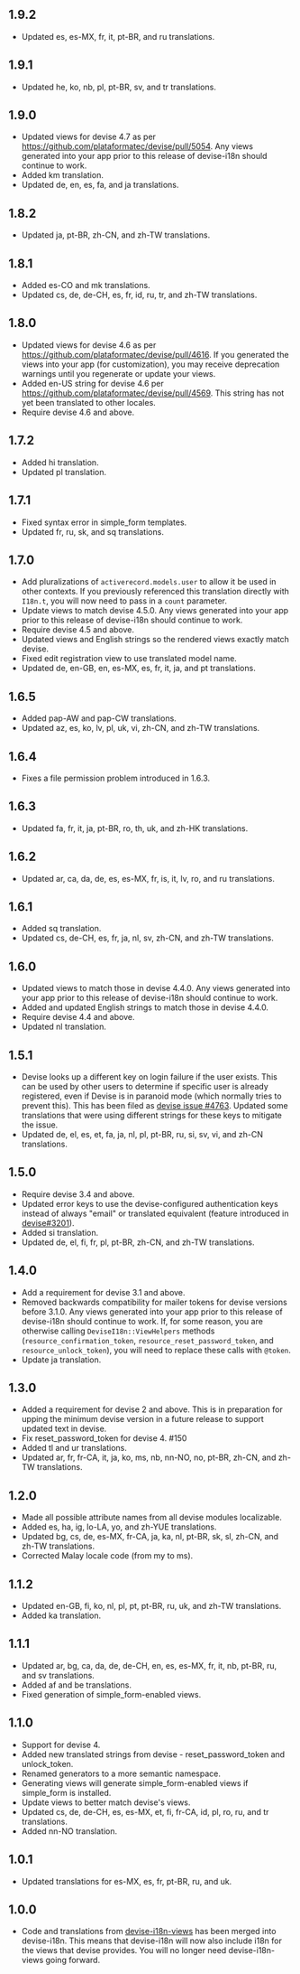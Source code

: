 ## 1.9.2

- Updated es, es-MX, fr, it, pt-BR, and ru translations.

## 1.9.1

- Updated he, ko, nb, pl, pt-BR, sv, and tr translations.

## 1.9.0

- Updated views for devise 4.7 as per https://github.com/plataformatec/devise/pull/5054. Any views generated into your app prior to this release of devise-i18n should continue to work.
- Added km translation.
- Updated de, en, es, fa, and ja translations.

## 1.8.2

- Updated ja, pt-BR, zh-CN, and zh-TW translations.

## 1.8.1

- Added es-CO and mk translations.
- Updated cs, de, de-CH, es, fr, id, ru, tr, and zh-TW translations.

## 1.8.0

- Updated views for devise 4.6 as per https://github.com/plataformatec/devise/pull/4616. If you generated the views into your app (for customization), you may receive deprecation warnings until you regenerate or update your views.
- Added en-US string for devise 4.6 per https://github.com/plataformatec/devise/pull/4569. This string has not yet been translated to other locales.
- Require devise 4.6 and above.

## 1.7.2

- Added hi translation.
- Updated pl translation.

## 1.7.1

- Fixed syntax error in simple_form templates.
- Updated fr, ru, sk, and sq translations.

## 1.7.0

- Add pluralizations of `activerecord.models.user` to allow it be used in other contexts. If you previously referenced this translation directly with `I18n.t`, you will now need to pass in a `count` parameter.
- Update views to match devise 4.5.0. Any views generated into your app prior to this release of devise-i18n should continue to work.
- Require devise 4.5 and above.
- Updated views and English strings so the rendered views exactly match devise.
- Fixed edit registration view to use translated model name.
- Updated de, en-GB, en, es-MX, es, fr, it, ja, and pt translations.

## 1.6.5

- Added pap-AW and pap-CW translations.
- Updated az, es, ko, lv, pl, uk, vi, zh-CN, and zh-TW translations.

## 1.6.4

- Fixes a file permission problem introduced in 1.6.3.

## 1.6.3

- Updated fa, fr, it, ja, pt-BR, ro, th, uk, and zh-HK translations.

## 1.6.2

- Updated ar, ca, da, de, es, es-MX, fr, is, it, lv, ro, and ru translations.

## 1.6.1

- Added sq translation.
- Updated cs, de-CH, es, fr, ja, nl, sv, zh-CN, and zh-TW translations.

## 1.6.0

- Updated views to match those in devise 4.4.0. Any views generated into your app prior to this release of devise-i18n should continue to work. 
- Added and updated English strings to match those in devise 4.4.0.
- Require devise 4.4 and above.
- Updated nl translation.

## 1.5.1

- Devise looks up a different key on login failure if the user exists. This can be used by other users to determine if specific user is already registered, even if Devise is in paranoid mode (which normally tries to prevent this). This has been filed as [devise issue #4763](https://github.com/plataformatec/devise/issues/4763). Updated some translations that were using different strings for these keys to mitigate the issue.
- Updated de, el, es, et, fa, ja, nl, pl, pt-BR, ru, si, sv, vi, and zh-CN translations.

## 1.5.0

- Require devise 3.4 and above.
- Updated error keys to use the devise-configured authentication keys instead of always "email" or translated equivalent (feature introduced in [devise#3201](https://github.com/plataformatec/devise/issues/3201)).
- Added si translation.
- Updated de, el, fi, fr, pl, pt-BR, zh-CN, and zh-TW translations.

## 1.4.0

- Add a requirement for devise 3.1 and above.
- Removed backwards compatibility for mailer tokens for devise versions before 3.1.0. Any views generated into your app prior to this release of devise-i18n should continue to work. If, for some reason, you are otherwise calling `DeviseI18n::ViewHelpers` methods (`resource_confirmation_token`, `resource_reset_password_token`, and `resource_unlock_token`), you will need to replace these calls with `@token`.
- Update ja translation.

## 1.3.0

- Added a requirement for devise 2 and above. This is in preparation for upping the minimum devise version in a future release to support updated text in devise.
- Fix reset_password_token for devise 4. #150
- Added tl and ur translations.
- Updated ar, fr, fr-CA, it, ja, ko, ms, nb, nn-NO, no, pt-BR, zh-CN, and zh-TW translations.

## 1.2.0

- Made all possible attribute names from all devise modules localizable.
- Added es, ha, ig, lo-LA, yo, and zh-YUE translations.
- Updated bg, cs, de, es-MX, fr-CA, ja, ka, nl, pt-BR, sk, sl, zh-CN, and zh-TW translations.
- Corrected Malay locale code (from my to ms).

## 1.1.2

- Updated en-GB, fi, ko, nl, pl, pt, pt-BR, ru, uk, and zh-TW translations.
- Added ka translation.

## 1.1.1

- Updated ar, bg, ca, da, de, de-CH, en, es, es-MX, fr, it, nb, pt-BR, ru, and sv translations.
- Added af and be translations.
- Fixed generation of simple_form-enabled views.

## 1.1.0

- Support for devise 4.
- Added new translated strings from devise - reset_password_token and unlock_token.
- Renamed generators to a more semantic namespace.
- Generating views will generate simple_form-enabled views if simple_form is installed.
- Update views to better match devise's views.
- Updated cs, de, de-CH, es, es-MX, et, fi, fr-CA, id, pl, ro, ru, and tr translations.
- Added nn-NO translation.

## 1.0.1

- Updated translations for es-MX, es, fr, pt-BR, ru, and uk.

## 1.0.0

- Code and translations from [devise-i18n-views](https://github.com/mcasimir/devise-i18n-views) has been merged into devise-i18n. This means that devise-i18n will now also include i18n for the views that devise provides. You will no longer need devise-i18n-views going forward.
